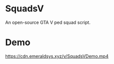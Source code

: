 # SquadsV
An open-source GTA V ped squad script.

# Demo
https://cdn.emeraldsys.xyz/v/SquadsVDemo.mp4